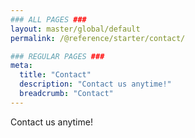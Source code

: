 ```yaml
---
### ALL PAGES ###
layout: master/global/default
permalink: /@reference/starter/contact/

### REGULAR PAGES ###
meta:
  title: "Contact"
  description: "Contact us anytime!"
  breadcrumb: "Contact"
---
```

Contact us anytime!
